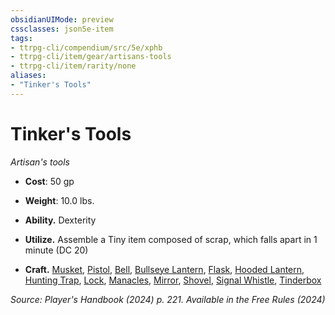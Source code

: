 ```yaml
---
obsidianUIMode: preview
cssclasses: json5e-item
tags:
- ttrpg-cli/compendium/src/5e/xphb
- ttrpg-cli/item/gear/artisans-tools
- ttrpg-cli/item/rarity/none
aliases: 
- "Tinker's Tools"
---
```

# Tinker's Tools
*Artisan's tools*  


- **Cost**: 50 gp
- **Weight**: 10.0 lbs.

- **Ability.** Dexterity  
- **Utilize.** Assemble a Tiny item composed of scrap, which falls apart in 1 minute (DC 20)  
- **Craft.** [Musket](Mechanics/items/musket-xphb.md), [Pistol](Mechanics/items/pistol-xphb.md), [Bell](Mechanics/items/bell-xphb.md), [Bullseye Lantern](Mechanics/items/bullseye-lantern-xphb.md), [Flask](Mechanics/items/flask-xphb.md), [Hooded Lantern](Mechanics/items/hooded-lantern-xphb.md), [Hunting Trap](Mechanics/items/hunting-trap-xphb.md), [Lock](Mechanics/items/lock-xphb.md), [Manacles](Mechanics/items/manacles-xphb.md), [Mirror](Mechanics/items/mirror-xphb.md), [Shovel](Mechanics/items/shovel-xphb.md), [Signal Whistle](Mechanics/items/signal-whistle-xphb.md), [Tinderbox](Mechanics/items/tinderbox-xphb.md)  

*Source: Player's Handbook (2024) p. 221. Available in the Free Rules (2024)*